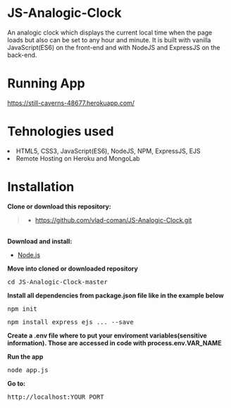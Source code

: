 # JS-Analogic-Clock
An analogic clock which displays the current local time when the page loads but also can be set to any hour and minute. It is built  with vanilla JavaScript(ES6) on the front-end and with NodeJS and ExpressJS on the back-end.

# Running App
https://still-caverns-48677.herokuapp.com/

# Tehnologies used
<li>HTML5, CSS3, JavaScript(ES6), NodeJS, NPM, ExpressJS, EJS</li>
<li>Remote Hosting on Heroku and MongoLab</li>

# Installation

<b>Clone or download this repository:</b></br>
> - https://github.com/vlad-coman/JS-Analogic-Clock.git
</br>
<b>Download and install:</b></br>
<ul>
  <li><a href="https://nodejs.org/en/download/">Node.js</a></li>
</ul>
<b>Move into cloned or downloaded repository</b>
<pre>cd JS-Analogic-Clock-master
</pre>
<b>Install all dependencies from package.json file like in the example below</b></br>
<pre>npm init</pre>
<pre>npm install express ejs ... --save</pre>
<p><b>Create a .env file where to put your enviroment variables(sensitive information). Those are accessed in code with process.env.VAR_NAME</b></p> 

<b>Run the app</b></br>
<pre>node app.js</pre>
<b>Go to:</b></br>
<pre>http://localhost:YOUR_PORT</pre>

